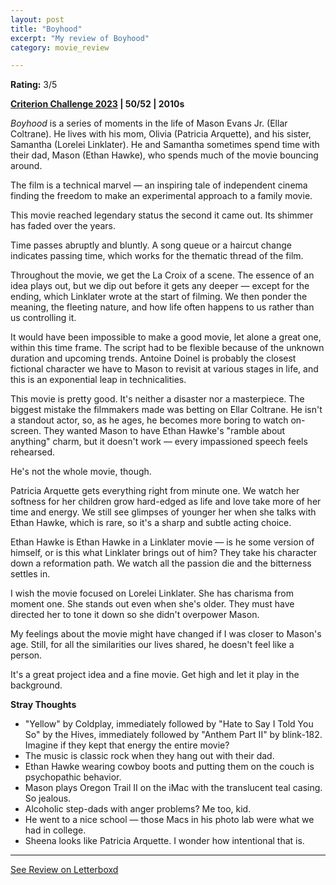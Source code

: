 ```yaml
---
layout: post
title: "Boyhood"
excerpt: "My review of Boyhood"
category: movie_review

---
```


**Rating:** 3/5

<b><a href="https://boxd.it/pXW6q/detail">Criterion Challenge 2023</a> | 50/52 | 2010s</b>

<i>Boyhood</i> is a series of moments in the life of Mason Evans Jr. (Ellar Coltrane). He lives with his mom, Olivia (Patricia Arquette), and his sister, Samantha (Lorelei Linklater). He and Samantha sometimes spend time with their dad, Mason (Ethan Hawke), who spends much of the movie bouncing around.

The film is a technical marvel — an inspiring tale of independent cinema finding the freedom to make an experimental approach to a family movie.

This movie reached legendary status the second it came out. Its shimmer has faded over the years.

Time passes abruptly and bluntly. A song queue or a haircut change indicates passing time, which works for the thematic thread of the film.

Throughout the movie, we get the La Croix of a scene. The essence of an idea plays out, but we dip out before it gets any deeper — except for the ending, which Linklater wrote at the start of filming. We then ponder the meaning, the fleeting nature, and how life often happens to us rather than us controlling it.

It would have been impossible to make a good movie, let alone a great one, within this time frame. The script had to be flexible because of the unknown duration and upcoming trends. Antoine Doinel is probably the closest fictional character we have to Mason to revisit at various stages in life, and this is an exponential leap in technicalities.

This movie is pretty good. It's neither a disaster nor a masterpiece. The biggest mistake the filmmakers made was betting on Ellar Coltrane. He isn't a standout actor, so, as he ages, he becomes more boring to watch on-screen. They wanted Mason to have Ethan Hawke's "ramble about anything" charm, but it doesn't work — every impassioned speech feels rehearsed.

He's not the whole movie, though.

Patricia Arquette gets everything right from minute one. We watch her softness for her children grow hard-edged as life and love take more of her time and energy. We still see glimpses of younger her when she talks with Ethan Hawke, which is rare, so it's a sharp and subtle acting choice.

Ethan Hawke is Ethan Hawke in a Linklater movie — is he some version of himself, or is this what Linklater brings out of him? They take his character down a reformation path. We watch all the passion die and the bitterness settles in.

I wish the movie focused on Lorelei Linklater. She has charisma from moment one. She stands out even when she's older. They must have directed her to tone it down so she didn't overpower Mason.

My feelings about the movie might have changed if I was closer to Mason's age. Still, for all the similarities our lives shared, he doesn't feel like a person.

It's a great project idea and a fine movie. Get high and let it play in the background.

<b>Stray Thoughts</b>
* "Yellow" by Coldplay, immediately followed by "Hate to Say I Told You So" by the Hives, immediately followed by "Anthem Part II" by blink-182. Imagine if they kept that energy the entire movie?
* The music is classic rock when they hang out with their dad.
* Ethan Hawke wearing cowboy boots and putting them on the couch is psychopathic behavior.
* Mason plays Oregon Trail II on the iMac with the translucent teal casing. So jealous.
* Alcoholic step-dads with anger problems? Me too, kid.
* He went to a nice school — those Macs in his photo lab were what we had in college.
* Sheena looks like Patricia Arquette. I wonder how intentional that is.

<hr>

[See Review on Letterboxd](https://boxd.it/5mXWld)
